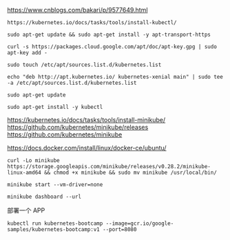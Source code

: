 https://www.cnblogs.com/bakari/p/9577649.html


```https://kubernetes.io/docs/tasks/tools/install-kubectl/```

```sudo apt-get update && sudo apt-get install -y apt-transport-https```

```curl -s https://packages.cloud.google.com/apt/doc/apt-key.gpg | sudo apt-key add -```

```sudo touch /etc/apt/sources.list.d/kubernetes.list```

```echo "deb http://apt.kubernetes.io/ kubernetes-xenial main" | sudo tee -a /etc/apt/sources.list.d/kubernetes.list```

```sudo apt-get update```

```sudo apt-get install -y kubectl```


https://kubernetes.io/docs/tasks/tools/install-minikube/
https://github.com/kubernetes/minikube/releases
https://github.com/kubernetes/minikube


https://docs.docker.com/install/linux/docker-ce/ubuntu/


```curl -Lo minikube https://storage.googleapis.com/minikube/releases/v0.28.2/minikube-linux-amd64 && chmod +x minikube && sudo mv minikube /usr/local/bin/```

```minikube start --vm-driver=none```

```minikube dashboard --url```

部署一个 APP

```kubectl run kubernetes-bootcamp --image=gcr.io/google-samples/kubernetes-bootcamp:v1 --port=8080```





